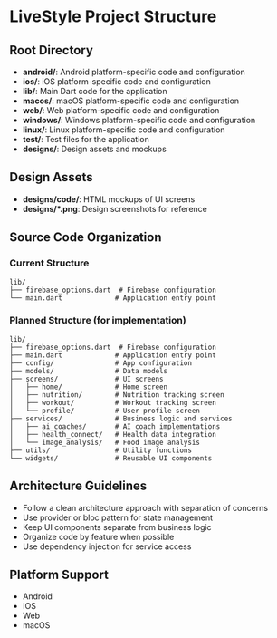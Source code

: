 # LiveStyle Project Structure

## Root Directory
- **android/**: Android platform-specific code and configuration
- **ios/**: iOS platform-specific code and configuration
- **lib/**: Main Dart code for the application
- **macos/**: macOS platform-specific code and configuration
- **web/**: Web platform-specific code and configuration
- **windows/**: Windows platform-specific code and configuration
- **linux/**: Linux platform-specific code and configuration
- **test/**: Test files for the application
- **designs/**: Design assets and mockups

## Design Assets
- **designs/code/**: HTML mockups of UI screens
- **designs/*.png**: Design screenshots for reference

## Source Code Organization

### Current Structure
```
lib/
├── firebase_options.dart  # Firebase configuration
└── main.dart             # Application entry point
```

### Planned Structure (for implementation)
```
lib/
├── firebase_options.dart  # Firebase configuration
├── main.dart             # Application entry point
├── config/               # App configuration
├── models/               # Data models
├── screens/              # UI screens
│   ├── home/             # Home screen
│   ├── nutrition/        # Nutrition tracking screen
│   ├── workout/          # Workout tracking screen
│   └── profile/          # User profile screen
├── services/             # Business logic and services
│   ├── ai_coaches/       # AI coach implementations
│   ├── health_connect/   # Health data integration
│   └── image_analysis/   # Food image analysis
├── utils/                # Utility functions
└── widgets/              # Reusable UI components
```

## Architecture Guidelines

- Follow a clean architecture approach with separation of concerns
- Use provider or bloc pattern for state management
- Keep UI components separate from business logic
- Organize code by feature when possible
- Use dependency injection for service access

## Platform Support
- Android
- iOS
- Web
- macOS
